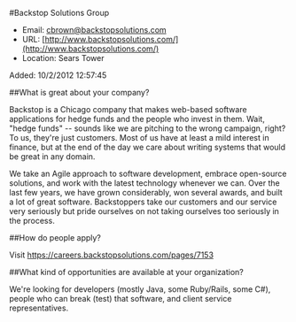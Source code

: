 
#Backstop Solutions Group

* Email: [cbrown@backstopsolutions.com](mailto:cbrown@backstopsolutions.com)
* URL: [http://www.backstopsolutions.com/](http://www.backstopsolutions.com/)
* Location: Sears Tower

Added: 10/2/2012 12:57:45

##What is great about your company?

Backstop is a Chicago company that makes web-based software applications for hedge funds and the people who invest in them. Wait, "hedge funds" -- sounds like we are pitching to the wrong campaign, right? To us, they're just customers. Most of us have at least a mild interest in finance, but at the end of the day we care about writing systems that would be great in any domain.



We take an Agile approach to software development, embrace open-source solutions, and work with the latest technology whenever we can. Over the last few years, we have grown considerably, won several awards, and built a lot of great software. Backstoppers take our customers and our service very seriously but pride ourselves on not taking ourselves too seriously in the process.

##How do people apply?

Visit https://careers.backstopsolutions.com/pages/7153

##What kind of opportunities are available at your organization?

We're looking for developers (mostly Java, some Ruby/Rails, some C#), people who can break (test) that software, and client service representatives.

    